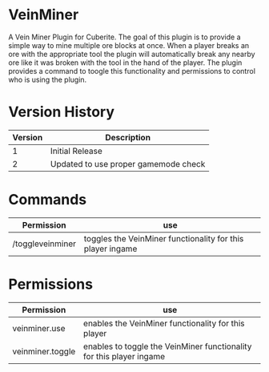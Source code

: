 # VeinMiner
A Vein Miner Plugin for Cuberite. The goal of this plugin is to provide a simple way to mine multiple ore blocks at once.
When a player breaks an ore with the appropriate tool the plugin will automatically break any nearby ore like it was broken
with the tool in the hand of the player.
The plugin provides a command to toogle this functionality and permissions to control who is using the plugin.

# Version History

| Version | Description |
| ----------- | ------------- |
| 1 | Initial Release |
| 2 | Updated to use proper gamemode check|

# Commands

| Permission  | use |
| ----------- | ------------- |
| /toggleveinminer | toggles the VeinMiner functionality for this player ingame |

# Permissions

| Permission  | use |
| ----------- | ------------- |
| veinminer.use  | enables the VeinMiner functionality for this player  |
| veinminer.toggle  | enables to toggle the VeinMiner functionality for this player ingame |
